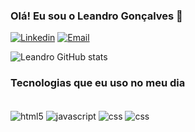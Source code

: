 ### Olá! Eu sou o Leandro Gonçalves 👋

[![Linkedin](https://img.shields.io/badge/LinkedIn-0077B5?style=for-the-badge&logo=linkedin&logoColor=white)](https://www.linkedin.com/in/leandro-gon%C3%A7alves-54540b1bb/)
[![Email](https://img.shields.io/badge/Gmail-D14836?style=for-the-badge&logo=gmail&logoColor=white)](https://criarmeulink.com.br/u/1674918227)

![Leandro GitHub stats](https://github-readme-stats.vercel.app/api?username=leandevhtml&show_icons=true&theme=transparent)

### Tecnologias que eu uso no meu dia

<div style="display: inline_block"><br/>
  <img align= "center" alt="html5" src="https://img.shields.io/badge/HTML5-E34F26?style=for-the-badge&logo=html5&logoColor=white" />
 <img align= "center" alt="javascript" src="https://img.shields.io/badge/JavaScript-F7DF1E?style=for-the-badge&logo=javascript&logoColor=black" />
 <img align= "center" alt="css" src="https://img.shields.io/badge/CSS3-1572B6?style=for-the-badge&logo=css3&logoColor=white" />
 <img align= "center" alt="css" src="https://img.shields.io/badge/React-20232A?style=for-the-badge&logo=react&logoColor=61DAFB" />
